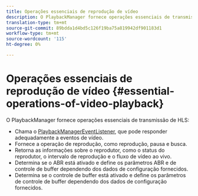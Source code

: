 ```yaml
---
title: Operações essenciais de reprodução de vídeo
description: O PlaybackManager fornece operações essenciais de transmissão de HLS
translation-type: tm+mt
source-git-commit: 89bdda1d4bd5c126f19ba75a819942df901183d1
workflow-type: tm+mt
source-wordcount: '115'
ht-degree: 0%

---
```



# Operações essenciais de reprodução de vídeo {#essential-operations-of-video-playback}

O PlaybackManager fornece operações essenciais de transmissão de HLS:

* Chama o [PlaybackManagerEventListener](https://help.adobe.com/en_US/primetime/api/reference_implementation/android/javadoc/com/adobe/primetime/reference/manager/PlaybackManager.PlaybackManagerEventListener.html), que pode responder adequadamente a eventos de vídeo.
* Fornece a operação de reprodução, como reprodução, pausa e busca.
* Retorna as informações sobre o reprodutor, como o status do reprodutor, o intervalo de reprodução e o fluxo de vídeo ao vivo.
* Determina se o ABR está ativado e define os parâmetros ABR e de controle de buffer dependendo dos dados de configuração fornecidos.
* Determina se o controle de buffer está ativado e define os parâmetros de controle de buffer dependendo dos dados de configuração fornecidos.